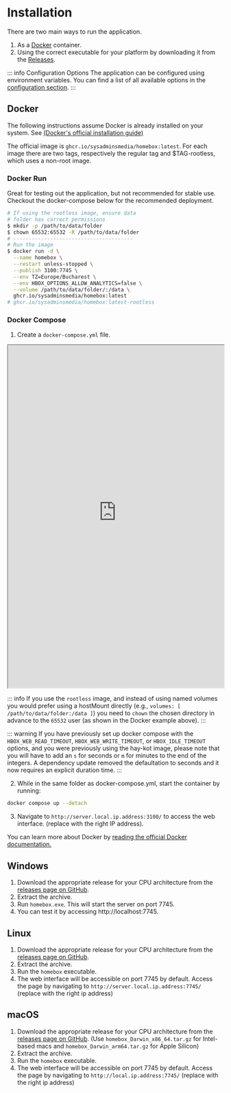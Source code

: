 # Installation

There are two main ways to run the application.

1. As a [Docker](https://www.docker.com/) container.
2. Using the correct executable for your platform by downloading it from the [Releases](https://github.com/sysadminsmedia/homebox/releases).

::: info Configuration Options
The application can be configured using environment variables. You can find a list of all available options in the [configuration section](./configure).
:::

## Docker

The following instructions assume Docker is already installed on your system. See [(Docker's official installation guide)](https://docs.docker.com/engine/install/)

The official image is `ghcr.io/sysadminsmedia/homebox:latest`. For each image there are two tags, respectively the regular tag and $TAG-rootless, which uses a non-root image.

### Docker Run

Great for testing out the application, but not recommended for stable use. Checkout the docker-compose below for the recommended deployment.


```sh
# If using the rootless image, ensure data
# folder has correct permissions
$ mkdir -p /path/to/data/folder
$ chown 65532:65532 -R /path/to/data/folder
# ---------------------------------------
# Run the image
$ docker run -d \
  --name homebox \
  --restart unless-stopped \
  --publish 3100:7745 \
  --env TZ=Europe/Bucharest \
  --env HBOX_OPTIONS_ALLOW_ANALYTICS=false \
  --volume /path/to/data/folder/:/data \
  ghcr.io/sysadminsmedia/homebox:latest
# ghcr.io/sysadminsmedia/homebox:latest-rootless
```

### Docker Compose

1. Create a `docker-compose.yml` file.

<iframe src="https://v0-homebox-config-editor.vercel.app/" width="100%" height="800px"></iframe>

::: info
If you use the `rootless` image, and instead of using named volumes you would prefer using a hostMount directly (e.g., `volumes: [ /path/to/data/folder:/data ]`) you need to `chown` the chosen directory in advance to the `65532` user (as shown in the Docker example above).
:::

::: warning
If you have previously set up docker compose with the `HBOX_WEB_READ_TIMEOUT`, `HBOX_WEB_WRITE_TIMEOUT`, or `HBOX_IDLE_TIMEOUT` options, and you were previously using the hay-kot image, please note that you will have to add an `s` for seconds or `m` for minutes to the end of the integers. A dependency update removed the defaultation to seconds and it now requires an explicit duration time.
:::

2. While in the same folder as docker-compose.yml, start the container by running:

```bash
docker compose up --detach
```

3. Navigate to `http://server.local.ip.address:3100/` to access the web interface. (replace with the right IP address).

You can learn more about Docker by [reading the official Docker documentation.](https://docs.docker.com/)

## Windows

1. Download the appropriate release for your CPU architecture from the [releases page on GitHub](https://github.com/sysadminsmedia/homebox/releases).
2. Extract the archive.
3. Run `homebox.exe`. This will start the server on port 7745.
4. You can test it by accessing http://localhost:7745.

## Linux

1. Download the appropriate release for your CPU architecture from the [releases page on GitHub](https://github.com/sysadminsmedia/homebox/releases).
2. Extract the archive.
3. Run the `homebox` executable.
4. The web interface will be accessible on port 7745 by default. Access the page by navigating to `http://server.local.ip.address:7745/` (replace with the right ip address)

## macOS

1. Download the appropriate release for your CPU architecture from the [releases page on GitHub](https://github.com/sysadminsmedia/homebox/releases). (Use `homebox_Darwin_x86_64.tar.gz` for Intel-based macs and `homebox_Darwin_arm64.tar.gz` for Apple Silicon)
2. Extract the archive.
3. Run the `homebox` executable.
4. The web interface will be accessible on port 7745 by default. Access the page by navigating to `http://local.ip.address:7745/` (replace with the right ip address)
